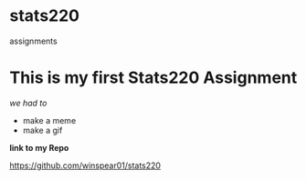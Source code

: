 # stats220
assignments

<h1> This is my first Stats220 Assignment </h1>

*we had to*

* make a meme
* make a gif


**link to my Repo**

https://github.com/winspear01/stats220
